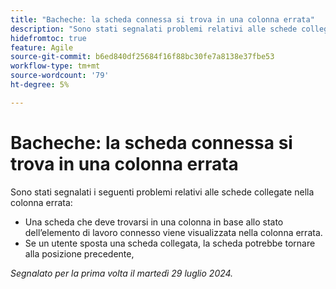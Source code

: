 ```yaml
---
title: "Bacheche: la scheda connessa si trova in una colonna errata"
description: "Sono stati segnalati problemi relativi alle schede collegate nella colonna errata."
hidefromtoc: true
feature: Agile
source-git-commit: b6ed840df25684f16f88bc30fe7a8138e37fbe53
workflow-type: tm+mt
source-wordcount: '79'
ht-degree: 5%

---
```



# Bacheche: la scheda connessa si trova in una colonna errata

Sono stati segnalati i seguenti problemi relativi alle schede collegate nella colonna errata:

* Una scheda che deve trovarsi in una colonna in base allo stato dell’elemento di lavoro connesso viene visualizzata nella colonna errata.
* Se un utente sposta una scheda collegata, la scheda potrebbe tornare alla posizione precedente,

_Segnalato per la prima volta il martedì 29 luglio 2024._
